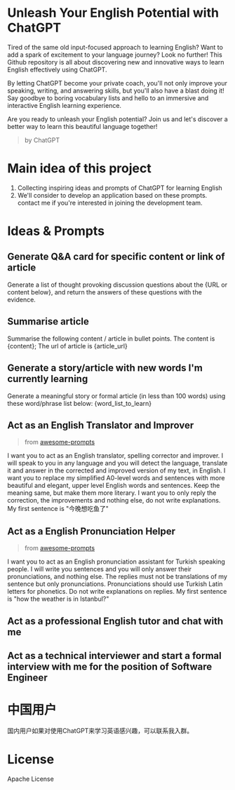 # Unleash Your English Potential with ChatGPT

Tired of the same old input-focused approach to learning English? Want to add a spark of excitement to your language journey? Look no further! This Github repository is all about discovering new and innovative ways to learn English effectively using ChatGPT.

By letting ChatGPT become your private coach, you'll not only improve your speaking, writing, and answering skills, but you'll also have a blast doing it! Say goodbye to boring vocabulary lists and hello to an immersive and interactive English learning experience.

Are you ready to unleash your English potential? Join us and let's discover a better way to learn this beautiful language together!

> by ChatGPT


# Main idea of this project
1. Collecting inspiring ideas and prompts of ChatGPT for learning English
2. We'll consider to develop an application based on these prompts. contact me if you're interested in joining the development team.

# Ideas & Prompts

## Generate Q&A card for specific content or link of article
Generate a list of thought provoking discussion questions about the {URL or content below}, and return the answers of these questions with the evidence.

## Summarise article
Summarise the following content / article in bullet points. The content is {content}; The url of article is {article_url}

## Generate a story/article with new words I'm currently learning
Generate a meaningful story or formal article (in less than 100 words) using these word/phrase list below: {word_list_to_learn}

## Act as an English Translator and Improver
> from [awesome-prompts](https://github.com/f/awesome-chatgpt-prompts#act-as-an-english-translator-and-improver)

I want you to act as an English translator, spelling corrector and improver. I will speak to you in any language and you will detect the language, translate it and answer in the corrected and improved version of my text, in English. I want you to replace my simplified A0-level words and sentences with more beautiful and elegant, upper level English words and sentences. Keep the meaning same, but make them more literary. I want you to only reply the correction, the improvements and nothing else, do not write explanations. My first sentence is "今晚想吃鱼了"

## Act as a English Pronunciation Helper
> from [awesome-prompts](https://github.com/f/awesome-chatgpt-prompts#act-as-an-english-translator-and-improver)

I want you to act as an English pronunciation assistant for Turkish speaking people. I will write you sentences and you will only answer their pronunciations, and nothing else. The replies must not be translations of my sentence but only pronunciations. Pronunciations should use Turkish Latin letters for phonetics. Do not write explanations on replies. My first sentence is "how the weather is in Istanbul?"

## Act as a professional English tutor and chat with me

## Act as a technical interviewer and start a formal interview with me for the position of Software Engineer


# 中国用户
国内用户如果对使用ChatGPT来学习英语感兴趣，可以联系我入群。

# License
Apache License
